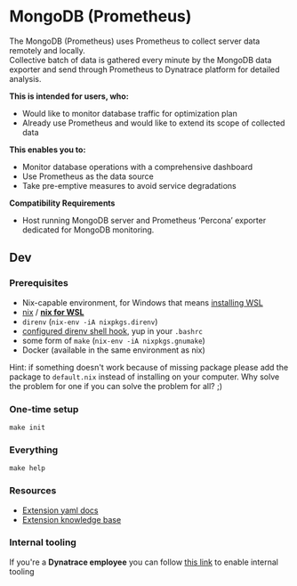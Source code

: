 # MongoDB (Prometheus) 
The MongoDB (Prometheus) uses Prometheus to collect server data remotely and locally.  
Collective batch of data is gathered every minute by the MongoDB data exporter and send through Prometheus to Dynatrace platform for detailed analysis.   

**This is intended for users, who:**
- Would like to monitor database traffic for optimization plan 
- Already use Prometheus and would like to extend its scope of collected data 

**This enables you to:**
- Monitor database operations with a comprehensive dashboard 
- Use Prometheus as the data source 
- Take pre-emptive measures to avoid service degradations 

**Compatibility Requirements**
- Host running MongoDB server and Prometheus ‘Percona’ exporter dedicated for MongoDB monitoring. 

## Dev

### Prerequisites
- Nix-capable environment, for Windows that means [installing WSL](https://docs.microsoft.com/en-us/learn/modules/get-started-with-windows-subsystem-for-linux/2-enable-and-install)
- [nix](https://nixos.org/download.html) / [**nix for WSL**](https://nixos.org/download.html#nix-install-windows)
- `direnv` (`nix-env -iA nixpkgs.direnv`)
- [configured direnv shell hook](https://direnv.net/docs/hook.html), yup in your `.bashrc`
- some form of `make` (`nix-env -iA nixpkgs.gnumake`)
- Docker (available in the same environment as nix)

Hint: if something doesn't work because of missing package please add the package to `default.nix` instead of installing on your computer. Why solve the problem for one if you can solve the problem for all? ;)

### One-time setup
```
make init
```

### Everything
```
make help
```

### Resources
- [Extension yaml docs](https://www.dynatrace.com/support/help/extend-dynatrace/extensions20/extension-yaml)
- [Extension knowledge base](https://www.dynatrace.com/support/help/extend-dynatrace/extensions20)

### Internal tooling
If you're a **Dynatrace employee** you can follow [this link](https://github.com/dynatrace-extensions/precious-toolz-internal) to enable internal tooling
